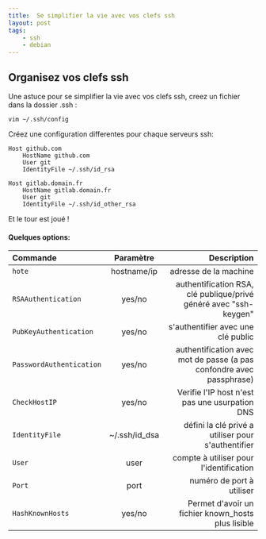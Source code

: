 ```yaml
---
title:  Se simplifier la vie avec vos clefs ssh
layout: post
tags:
    - ssh
    - debian
---
```


Organisez vos clefs ssh
-----------------------

Une astuce pour se simplifier la vie avec vos clefs ssh, creez un fichier dans la dossier .ssh :

    vim ~/.ssh/config

Créez une configuration differentes pour chaque serveurs ssh:

    Host github.com
        HostName github.com
        User git
        IdentityFile ~/.ssh/id_rsa

    Host gitlab.domain.fr
        HostName gitlab.domain.fr
        User git
        IdentityFile ~/.ssh/id_other_rsa

Et le tour est joué !

#### Quelques options:
   
| Commande   |      Paramètre      | Description |
|:----------|:-------------:|------:|
| `hote` |  hostname/ip | adresse de la machine |
| `RSAAuthentication`  | yes/no | authentification RSA, clé publique/privé généré avec "ssh-keygen"
| `PubKeyAuthentication` | yes/no | s'authentifier avec une clé public |
| `PasswordAuthentication` | yes/no | authentification avec mot de passe (a pas confondre avec passphrase) |
| `CheckHostIP` | yes/no | Verifie l'IP host n'est pas une usurpation DNS |
| `IdentityFile` | ~/.ssh/id_dsa | défini la clé privé a utiliser pour s'authentifier |
| `User` | user | compte à utiliser pour l'identification |
| `Port` | port | numéro de port à utiliser |
| `HashKnownHosts` | yes/no | Permet d'avoir un fichier known_hosts plus lisible |